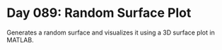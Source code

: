 # Day 089: Random Surface Plot

Generates a random surface and visualizes it using a 3D surface plot in MATLAB.
